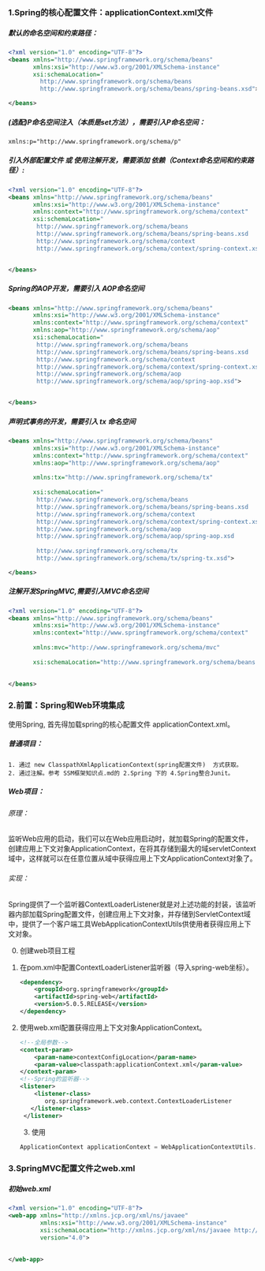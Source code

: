 ### 1.Spring的核心配置文件：applicationContext.xml文件

##### 默认的命名空间和约束路径：

```xml
<?xml version="1.0" encoding="UTF-8"?>
<beans xmlns="http://www.springframework.org/schema/beans"
       xmlns:xsi="http://www.w3.org/2001/XMLSchema-instance"
       xsi:schemaLocation="
		 http://www.springframework.org/schema/beans
         http://www.springframework.org/schema/beans/spring-beans.xsd">

</beans>    
```

##### (选配)P命名空间注入（本质是set方法），需要引入P命名空间：

```xml
xmlns:p="http://www.springframework.org/schema/p"
```

##### 引入外部配置文件 或 使用注解开发，需要添加 依赖（Context命名空间和约束路径）:

```xml
<?xml version="1.0" encoding="UTF-8"?>
<beans xmlns="http://www.springframework.org/schema/beans"
       xmlns:xsi="http://www.w3.org/2001/XMLSchema-instance"
       xmlns:context="http://www.springframework.org/schema/context"    
       xsi:schemaLocation="
        http://www.springframework.org/schema/beans
       	http://www.springframework.org/schema/beans/spring-beans.xsd                     
        http://www.springframework.org/schema/context
        http://www.springframework.org/schema/context/spring-context.xsd"> 


</beans>        
```

##### Spring的AOP开发，需要引入 AOP命名空间

```xml
<beans xmlns="http://www.springframework.org/schema/beans"
       xmlns:xsi="http://www.w3.org/2001/XMLSchema-instance"
       xmlns:context="http://www.springframework.org/schema/context"
       xmlns:aop="http://www.springframework.org/schema/aop"
       xsi:schemaLocation="
        http://www.springframework.org/schema/beans
        http://www.springframework.org/schema/beans/spring-beans.xsd
        http://www.springframework.org/schema/context
        http://www.springframework.org/schema/context/spring-context.xsd
        http://www.springframework.org/schema/aop
        http://www.springframework.org/schema/aop/spring-aop.xsd">


</beans>        
```

##### 声明式事务的开发，需要引入 tx 命名空间

```xml
<beans xmlns="http://www.springframework.org/schema/beans"
       xmlns:xsi="http://www.w3.org/2001/XMLSchema-instance"
       xmlns:context="http://www.springframework.org/schema/context"
       xmlns:aop="http://www.springframework.org/schema/aop"
       
       xmlns:tx="http://www.springframework.org/schema/tx"
       
       xsi:schemaLocation="
        http://www.springframework.org/schema/beans
        http://www.springframework.org/schema/beans/spring-beans.xsd
        http://www.springframework.org/schema/context
        http://www.springframework.org/schema/context/spring-context.xsd
        http://www.springframework.org/schema/aop
        http://www.springframework.org/schema/aop/spring-aop.xsd
        
        http://www.springframework.org/schema/tx
        http://www.springframework.org/schema/tx/spring-tx.xsd">

</beans>        
```

##### 注解开发SpringMVC,需要引入MVC命名空间

```xml
<?xml version="1.0" encoding="UTF-8"?>
<beans xmlns="http://www.springframework.org/schema/beans"
       xmlns:xsi="http://www.w3.org/2001/XMLSchema-instance"
       xmlns:context="http://www.springframework.org/schema/context"
       
       xmlns:mvc="http://www.springframework.org/schema/mvc"
       
       xsi:schemaLocation="http://www.springframework.org/schema/beans http://www.springframework.org/schema/beans/spring-beans.xsd http://www.springframework.org/schema/context https://www.springframework.org/schema/context/spring-context.xsd http://www.springframework.org/schema/mvc https://www.springframework.org/schema/mvc/spring-mvc.xsd">
       

</beans>  
```



### 2.前置：Spring和Web环境集成

使用Spring, 首先得加载spring的核心配置文件 applicationContext.xml。

##### 普通项目：

 	1. 通过 new ClasspathXmlApplicationContext(spring配置文件)  方式获取。
 	2. 通过注解。参考 SSM框架知识点.md的 2.Spring 下的 4.Spring整合Junit。

##### Web项目：

###### 	原理：

​		监听Web应用的启动，我们可以在Web应用启动时，就加载Spring的配置文件，创建应用上下文对象ApplicationContext，在将其存储到最大的域servletContext域中，这样就可以在任意位置从域中获得应用上下文ApplicationContext对象了。 

###### 	实现：

​		Spring提供了一个监听器ContextLoaderListener就是对上述功能的封装，该监听器内部加载Spring配置文件，创建应用上下文对象，并存储到ServletContext域中，提供了一个客户端工具WebApplicationContextUtils供使用者获得应用上下文对象。

0. 创建web项目工程

 1. 在pom.xml中配置ContextLoaderListener监听器（导入spring-web坐标）。

    ```xml
    <dependency>
        <groupId>org.springframework</groupId>
        <artifactId>spring-web</artifactId>
        <version>5.0.5.RELEASE</version>
    </dependency>
    ```


 2. 使用web.xml配置获得应用上下文对象ApplicationContext。

    ```xml
    <!--全局参数-->
    <context-param>
        <param-name>contextConfigLocation</param-name>
        <param-value>classpath:applicationContext.xml</param-value>
    </context-param>
    <!--Spring的监听器-->
    <listener>
    	<listener-class>
           org.springframework.web.context.ContextLoaderListener
       </listener-class>
     </listener>
    ```

	3. 使用

    ```java
    ApplicationContext applicationContext = WebApplicationContextUtils.getWebApplicationContext(servletContext);
    ```

    

### 3.SpringMVC配置文件之web.xml

##### 初始web.xml

```xml
<?xml version="1.0" encoding="UTF-8"?>
<web-app xmlns="http://xmlns.jcp.org/xml/ns/javaee"
         xmlns:xsi="http://www.w3.org/2001/XMLSchema-instance"
         xsi:schemaLocation="http://xmlns.jcp.org/xml/ns/javaee http://xmlns.jcp.org/xml/ns/javaee/web-app_4_0.xsd"
         version="4.0">

    
</web-app>
```

